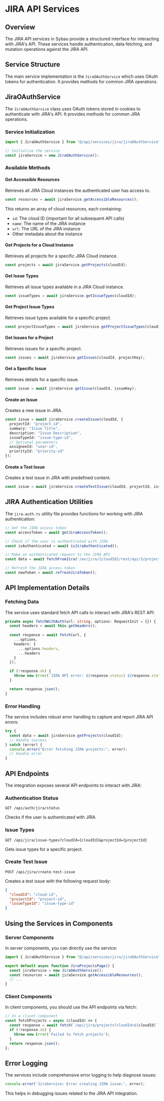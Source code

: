 # JIRA API Services

## Overview

The JIRA API services in Sybau provide a structured interface for interacting with JIRA's API. These services handle authentication, data fetching, and mutation operations against the JIRA API.

## Service Structure

The main service implementation is the `JiraOAuthService` which uses OAuth tokens for authentication. It provides methods for common JIRA operations.

## JiraOAuthService

The `JiraOAuthService` class uses OAuth tokens stored in cookies to authenticate with JIRA's API. It provides methods for common JIRA operations.

### Service Initialization

```typescript
import { JiraOAuthService } from "@/api/services/jira/jiraOAuthService";

// Initialize the service
const jiraService = new JiraOAuthService();
```

### Available Methods

#### Get Accessible Resources

Retrieves all JIRA Cloud instances the authenticated user has access to.

```typescript
const resources = await jiraService.getAccessibleResources();
```

This returns an array of cloud resources, each containing:
- `id`: The cloud ID (important for all subsequent API calls)
- `name`: The name of the JIRA instance
- `url`: The URL of the JIRA instance
- Other metadata about the instance

#### Get Projects for a Cloud Instance

Retrieves all projects for a specific JIRA Cloud instance.

```typescript
const projects = await jiraService.getProjects(cloudId);
```

#### Get Issue Types

Retrieves all issue types available in a JIRA Cloud instance.

```typescript
const issueTypes = await jiraService.getIssueTypes(cloudId);
```

#### Get Project Issue Types

Retrieves issue types available for a specific project.

```typescript
const projectIssueTypes = await jiraService.getProjectIssueTypes(cloudId, projectId);
```

#### Get Issues for a Project

Retrieves issues for a specific project.

```typescript
const issues = await jiraService.getIssues(cloudId, projectKey);
```

#### Get a Specific Issue

Retrieves details for a specific issue.

```typescript
const issue = await jiraService.getIssue(cloudId, issueKey);
```

#### Create an Issue

Creates a new issue in JIRA.

```typescript
const issue = await jiraService.createIssue(cloudId, {
  projectId: "project-id",
  summary: "Issue Title",
  description: "Issue Description",
  issueTypeId: "issue-type-id",
  // Optional parameters
  assigneeId: "user-id",
  priorityId: "priority-id"
});
```

#### Create a Test Issue

Creates a test issue in JIRA with predefined content.

```typescript
const issue = await jiraService.createTestIssue(cloudId, projectId, issueTypeId);
```

## JIRA Authentication Utilities

The `jira-auth.ts` utility file provides functions for working with JIRA authentication:

```typescript
// Get the JIRA access token
const accessToken = await getJiraAccessToken();

// Check if the user is authenticated with JIRA
const isAuthenticated = await isJiraAuthenticated();

// Make an authenticated request to the JIRA API
const data = await fetchFromJira('/ex/jira/{cloudId}/rest/api/3/project');

// Refresh the JIRA access token
const newToken = await refreshJiraToken();
```

## API Implementation Details

### Fetching Data

The service uses standard fetch API calls to interact with JIRA's REST API:

```typescript
private async fetchWithAuth(url: string, options: RequestInit = {}) {
  const headers = await this.getHeaders();
  
  const response = await fetch(url, {
    ...options,
    headers: {
      ...options.headers,
      ...headers
    }
  });

  if (!response.ok) {
    throw new Error(`JIRA API error: ${response.status} ${response.statusText}`);
  }

  return response.json();
}
```

### Error Handling

The service includes robust error handling to capture and report JIRA API errors:

```typescript
try {
  const data = await jiraService.getProjects(cloudId);
  // Handle success
} catch (error) {
  console.error("Error fetching JIRA projects:", error);
  // Handle error
}
```

## API Endpoints

The integration exposes several API endpoints to interact with JIRA:

### Authentication Status

`GET /api/auth/jira/status`

Checks if the user is authenticated with JIRA.

### Issue Types

`GET /api/jira/issue-types?cloudId={cloudId}&projectId={projectId}`

Gets issue types for a specific project.

### Create Test Issue

`POST /api/jira/create-test-issue`

Creates a test issue with the following request body:

```json
{
  "cloudId": "cloud-id",
  "projectId": "project-id",
  "issueTypeId": "issue-type-id"
}
```

## Using the Services in Components

### Server Components

In server components, you can directly use the service:

```typescript
import { JiraOAuthService } from "@/api/services/jira/jiraOAuthService";

export default async function JiraProjectsPage() {
  const jiraService = new JiraOAuthService();
  const resources = await jiraService.getAccessibleResources();
  // ...
}
```

### Client Components

In client components, you should use the API endpoints via fetch:

```typescript
// In a client component
const fetchProjects = async (cloudId) => {
  const response = await fetch(`/api/jira/projects?cloudId=${cloudId}`);
  if (!response.ok) {
    throw new Error('Failed to fetch projects');
  }
  return response.json();
};
```

## Error Logging

The services include comprehensive error logging to help diagnose issues:

```typescript
console.error('JiraService: Error creating JIRA issue:', error);
```

This helps in debugging issues related to the JIRA API integration. 